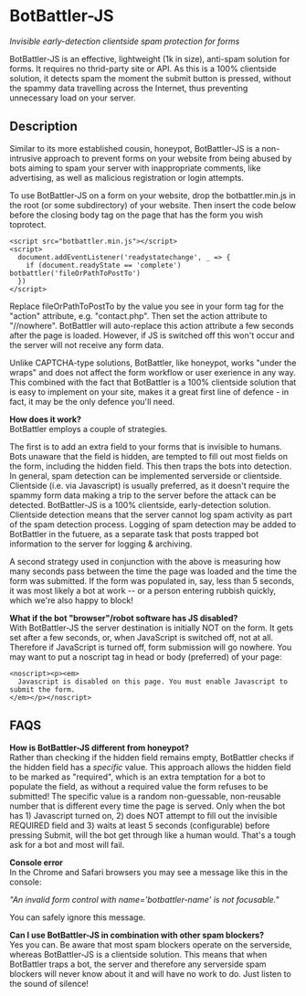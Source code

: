 
  # BotBattler-JS  
  *Invisible early-detection clientside spam protection for forms*  
 
  BotBattler-JS is an effective, lightweight (1k in size), anti-spam solution
  for forms. It requires no thrid-party site or API. As this is a 100%
  clientside solution, it detects spam the moment the submit button is
  pressed, without the spammy data travelling across the Internet, thus 
  preventing unnecessary load on your server.

  ## Description
 
  Similar to its more established cousin, honeypot, BotBattler-JS is a 
  non-intrusive approach to prevent forms on your website from being abused by
  bots aiming to spam your server with inappropriate comments, like advertising,
  as well as malicious registration or login attempts.
  
  To use BotBattler-JS on a form on your website, drop the botbattler.min.js in
  the root (or some subdirectory) of your website. Then insert the code below 
  before the closing body tag on the page that has the form you wish toprotect.
 
    <script src="botbattler.min.js"></script>
    <script>
      document.addEventListener('readystatechange', _ => {
        if (document.readyState == 'complete') botbattler('fileOrPathToPostTo') 
      })
    </script>
 
  Replace fileOrPathToPostTo by the value you see in your form tag for the 
  "action" attribute, e.g. "contact.php". Then set the action attribute to
  "//nowhere".
  BotBattler will auto-replace this action attribute a few seconds after the
  page is loaded. However, if JS is switched off this won't occur and the
  server will not receive any form data.
 
  Unlike CAPTCHA-type solutions, BotBattler, like honeypot, works "under the 
  wraps" and does not affect the form workflow or user exerience in any way.
  This combined with the fact that BotBattler is a 100% clientside solution
  that is easy to implement on your site, makes it a great first line of
  defence - in fact, it may be the only defence you'll need.
 
  **How does it work?**  
  BotBattler employs a couple of strategies. 
  
  The first is to add an extra field to your forms that is invisible to humans.
  Bots unaware that the field is hidden, are tempted to fill out most fields
  on the form, including the hidden field. This then traps the bots into
  detection.
  In general, spam detection can be implemented serverside or clientside. 
  Clientside (i.e. via Javascript) is usually preferred, as it doesn't require
  the spammy form data making a trip to the server before the attack can be 
  detected. BotBattler-JS is a 100% clientside, early-detection solution.
  Clientside detection means that the server cannot log spam activity as 
  part of the spam detection process. Logging of spam detection may be added
  to BotBattler in the futuere, as a separate task that posts trapped bot
  information to the server for logging & archiving.
 
  A second strategy used in conjunction with the above is measuring how many
  seconds pass between the time the page was loaded and the time the form was
  submitted. If the form was populated in, say, less than 5 seconds, it was
  most likely a bot at work -- or a person entering rubbish quickly, which 
  we're also happy to block!
 
  **What if the bot "browser"/robot software has JS disabled?**   
  With BotBattler-JS the server destination is initially NOT on the form. It
  gets set after a few seconds, or, when JavaScript is switched off, not at all.
  Therefore if JavaScript is turned off, form submission will go nowhere.
  You may want to put a noscript tag in head or body (preferred) of your page:

    <noscript><p><em>
      Javascript is disabled on this page. You must enable Javascript to submit the form.
    </em></p></noscript>
 
  ## FAQS
   
  **How is BotBattler-JS different from honeypot?**  
  Rather than checking if the hidden field remains empty, BotBattler checks if
  the hidden field has a *specific* value.
  This approach allows the hidden field to be marked as "required", which is
  an extra temptation for a bot to populate the field, as without a required
  value the form refuses to be submitted!
  The specific value is a random non-guessable, non-reusable number that is
  different every time the page is served. Only when the bot has 1) Javascript
  turned on, 2) does NOT attempt to fill out the invisible REQUIRED field and
  3) waits at least 5 seconds (configurable) before pressing Submit, will 
  the bot get through like a human would. That's a tough ask for a bot and
  most will fail.
 
  **Console error**  
  In the Chrome and Safari browsers you may see a message like this in the 
  console:  
  
  *"An invalid form control with name='botbattler-name' is not focusable."*   
  
  You can safely ignore this message.
   
  **Can I use BotBattler-JS in combination with other spam blockers?**  
  Yes you can. Be aware that most spam blockers operate on the serverside,
  whereas BotBattler-JS is a clientside solution. This means that when 
  BotBattler traps a bot, the server and therefore any serverside spam blockers
  will never know about it and will have no work to do.
  Just listen to the sound of silence! 
